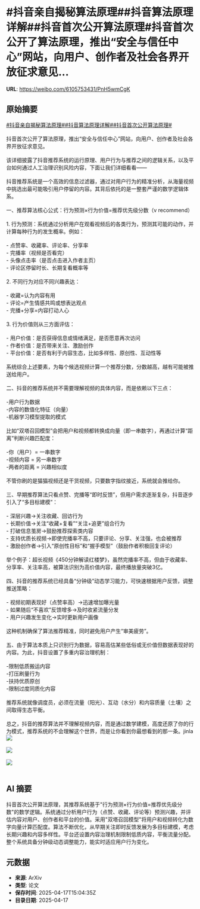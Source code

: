 # #抖音亲自揭秘算法原理##抖音算法原理详解##抖音首次公开算法原理#抖音首次公开了算法原理，推出“安全与信任中心”网站，向用户、创作者及社会各界开放征求意见...

**URL**: https://weibo.com/6105753431/PnH5wmCgK

## 原始摘要

<a href="https://m.weibo.cn/search?containerid=231522type%3D1%26t%3D10%26q%3D%23%E6%8A%96%E9%9F%B3%E4%BA%B2%E8%87%AA%E6%8F%AD%E7%A7%98%E7%AE%97%E6%B3%95%E5%8E%9F%E7%90%86%23&amp;extparam=%23%E6%8A%96%E9%9F%B3%E4%BA%B2%E8%87%AA%E6%8F%AD%E7%A7%98%E7%AE%97%E6%B3%95%E5%8E%9F%E7%90%86%23" data-hide=""><span class="surl-text">#抖音亲自揭秘算法原理#</span></a><a href="https://m.weibo.cn/search?containerid=231522type%3D1%26t%3D10%26q%3D%23%E6%8A%96%E9%9F%B3%E7%AE%97%E6%B3%95%E5%8E%9F%E7%90%86%E8%AF%A6%E8%A7%A3%23&amp;extparam=%23%E6%8A%96%E9%9F%B3%E7%AE%97%E6%B3%95%E5%8E%9F%E7%90%86%E8%AF%A6%E8%A7%A3%23" data-hide=""><span class="surl-text">#抖音算法原理详解#</span></a><a href="https://m.weibo.cn/search?containerid=231522type%3D1%26t%3D10%26q%3D%23%E6%8A%96%E9%9F%B3%E9%A6%96%E6%AC%A1%E5%85%AC%E5%BC%80%E7%AE%97%E6%B3%95%E5%8E%9F%E7%90%86%23&amp;extparam=%23%E6%8A%96%E9%9F%B3%E9%A6%96%E6%AC%A1%E5%85%AC%E5%BC%80%E7%AE%97%E6%B3%95%E5%8E%9F%E7%90%86%23" data-hide=""><span class="surl-text">#抖音首次公开算法原理#</span></a><br><br>抖音首次公开了算法原理，推出“安全与信任中心”网站，向用户、创作者及社会各界开放征求意见。<br><br>该详细披露了抖音推荐系统的运行原理、用户行为与推荐之间的逻辑关系，以及平台如何通过人工治理识别风险内容，下面让我们详细看看——<br><br>抖音推荐系统是一个高效的信息过滤器，通过对用户行为的精准分析，从海量视频中挑选出最可能吸引用户停留的内容。其背后依托的是一整套严谨的数学逻辑体系。<br><br>一、推荐算法核心公式：行为预测×行为价值=推荐优先级分数（v recommend）<br><br>1. 行为预测：系统通过分析用户在观看视频后的各类行为，预测其可能的动作，并计算每种行为的发生概率。例如：<br><br>- 点赞率、收藏率、评论率、分享率<br>- 完播率（视频是否看完）<br>- 头像点击率（是否点击进入作者主页）<br>- 评论区停留时长、长期复看概率等<br><br>2. 不同行为对应不同兴趣表达：<br><br>- 收藏=认为内容有用<br>- 评论=产生情感共鸣或想表达观点<br>- 完播+分享=内容打动人心<br><br>3. 行为价值则从三方面评估：<br><br>- 用户价值：是否获得信息或情绪满足，是否愿意再次访问<br>- 作者价值：是否带来关注、激励创作<br>- 平台价值：是否有利于内容生态，比如多样性、原创性、互动性等<br><br>系统综合上述要素，为每个候选视频计算一个推荐分数，分数越高，越有可能被推送给用户。<br><br>二、抖音的推荐系统并不需要理解视频的具体内容，而是依赖以下三点：<br><br>-用户行为数据  <br>-内容的数值化特征（向量）  <br>-机器学习模型提取的模式<br><br>比如“双塔召回模型”会把用户和视频都转换成向量（即一串数字），再通过计算“距离”判断兴趣匹配度：<br><br>-你（用户）= 一串数字  <br>-视频内容 = 另一串数字  <br>-两者的距离 = 兴趣相似度<br><br>不管你刷的是猫猫视频还是干货视频，只要数字指纹接近，系统就会推给你。<br><br>三、早期推荐算法只看点赞、完播等“即时反馈”，但用户需求逐渐复杂，抖音逐步引入了“多目标建模”：<br><br>- 深层兴趣→关注收藏、回访行为<br>- 长期价值→关注“收藏+复看”“关注+追更”组合行为<br>- 打破信息茧房→鼓励推荐探索类内容<br>- 支持优质长视频→即使完播率不高，只要评论、分享、关注强，也会被推荐<br>- 激励创作者→引入“原创性目标”和“握手模型”（鼓励作者积极回复评论）<br><br>举个例子：超长视频《450分钟解读红楼梦》，虽然完播率不高，但由于收藏率、分享率、关注率高，被算法识别为高价值内容，最终播放量突破3亿。<br><br>四、抖音的推荐系统已经具备“分钟级”动态学习能力，可快速根据用户反馈，调整推送策略：<br><br>- 视频初期表现好（点赞率高）→迅速增加曝光量<br>- 如果随后“不喜欢”反馈增多→及时收紧流量分发<br>- 用户兴趣发生变化→实时更新用户画像<br><br>这种机制确保了算法推荐精准，同时避免用户产生“审美疲劳”。<br><br>五、由于算法本质上只识别行为数据，容易高估某些低俗或无价值但数据表现好的内容。为此，抖音设置了多重内容治理机制：<br><br>-限制低质搬运内容  <br>-打压刷量行为  <br>-扶持优质原创  <br>-限制过度同质化内容<br><br>推荐系统就像调度员，必须在流量（阳光）、互动（水分）和内容质量（土壤）之间取得生态平衡。<br><br>总之，抖音的推荐算法并不理解视频内容，而是通过数学建模，高度还原了你的行为模式，推荐系统的不会理解这个世界，而是让你看到你最想看到的那一条。jinla<img style="" src="https://tvax4.sinaimg.cn/large/006Fd7o3gy1i0jxpahzvyj31s81pgnpd.jpg" referrerpolicy="no-referrer"><br><br><img style="" src="https://tvax1.sinaimg.cn/large/006Fd7o3gy1i0jxppyzbxj30to0hcjtn.jpg" referrerpolicy="no-referrer"><br><br><img style="" src="https://tvax3.sinaimg.cn/large/006Fd7o3gy1i0jxps8w5ij30zk0pcnhr.jpg" referrerpolicy="no-referrer"><br><br>

## AI 摘要

抖音首次公开算法原理，其推荐系统基于"行为预测×行为价值=推荐优先级分数"的数学逻辑。系统通过分析用户行为（点赞、收藏、评论等）预测兴趣，并评估内容对用户、创作者和平台的价值。采用"双塔召回模型"将用户和视频转化为数字向量计算匹配度。算法不断优化，从早期关注即时反馈发展为多目标建模，考虑长期兴趣和内容多样性。平台还设置内容治理机制限制低质内容，平衡流量分配。整个系统具备分钟级动态调整能力，能实时适应用户行为变化。

## 元数据

- **来源**: ArXiv
- **类型**: 论文
- **保存时间**: 2025-04-17T15:04:35Z
- **目录日期**: 2025-04-17
